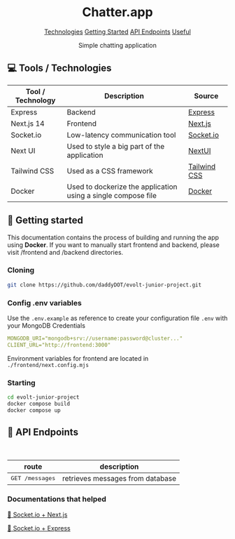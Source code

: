 
<h1 align="center" style="font-weight: bold;">Chatter.app</h1>

<p align="center">
<a href="#tech">Technologies</a>
<a href="#started">Getting Started</a>
<a href="#routes">API Endpoints</a>
<a href="#routes">Useful</a>
 
</p>


<p align="center">Simple chatting application</p>



<h2 id="technologies">💻 Tools / Technologies</h2>

| Tool / Technology | Description | Source |
|---|---|---|
| Express  | Backend | [Express](https://expressjs.com/) |  
| Next.js 14  |  Frontend | [Next.js](https://nextjs.org/) |
| Socket.io  |  Low-latency communication tool | [Socket.io](https://socket.io/)  |
| Next UI  |  Used to style a big part of the application  | [NextUI](https://nextui.org/)  |
| Tailwind CSS |  Used as a CSS framework | [Tailwind CSS](https://tailwindcss.com/)  |
| Docker |  Used to dockerize the application using a single compose file | [Docker](https://www.docker.com/)  |

<h2 id="started">🚀 Getting started</h2>

This documentation contains the process of building and running the app using **Docker**.
If you want to manually start frontend and backend, please visit /frontend and /backend directories.

<h3>Cloning</h3>

```bash
git clone https://github.com/daddyDOT/evolt-junior-project.git
```

<h3>Config .env variables</h2>

Use the `.env.example` as reference to create your configuration file `.env` with your MongoDB Credentials

```yaml
MONGODB_URI="mongodb+srv://username:password@cluster..."
CLIENT_URL="http://frontend:3000"
```

Environment variables for frontend are located in `./frontend/next.config.mjs`

<h3>Starting</h3>

```bash
cd evolt-junior-project
docker compose build
docker compose up
```

<h2 id="routes">📍 API Endpoints</h2>
​

| route               | description                                          
|----------------------|-----------------------------------------------------
| <kbd>GET /messages</kbd>     | retrieves messages from database |


<h3>Documentations that helped</h3>

[📝 Socket.io + Next.js](https://socket.io/how-to/use-with-nextjs)

[💾 Socket.io + Express](https://socket.io/how-to/use-with-express-session)

